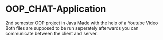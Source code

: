 # OOP_CHAT-Application
2nd semester OOP project in Java
Made with the help of a Youtube Video
Both files are supposed to be run seperately afterwards you can communicate between the client and server.
